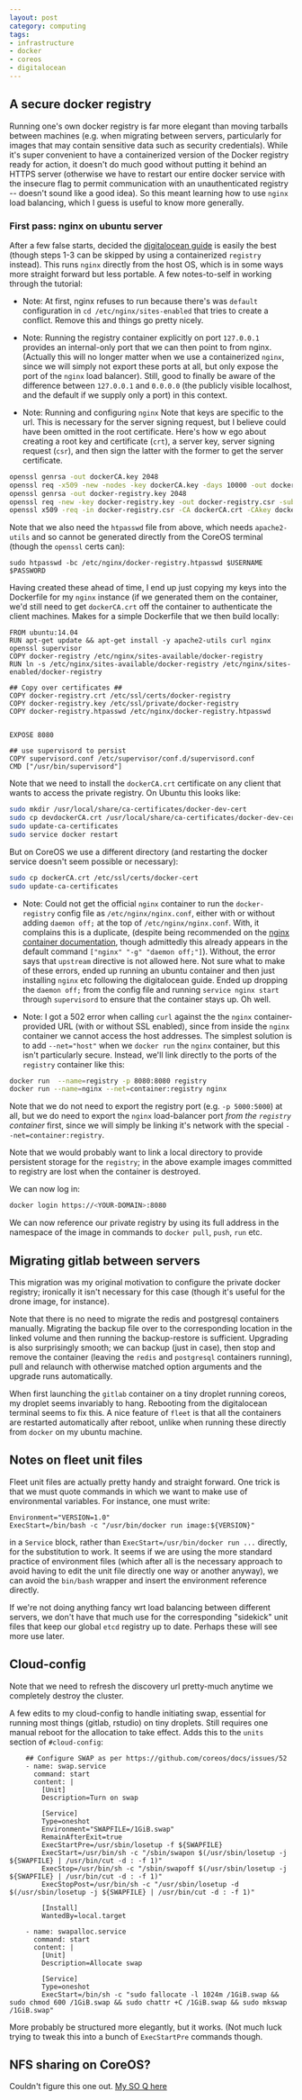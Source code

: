 ```yaml
---
layout: post
category: computing
tags: 
- infrastructure
- docker
- coreos
- digitalocean
---
```



## A secure docker registry ##

Running one's own docker registry is far more elegant than moving tarballs between machines (e.g. when migrating between servers, particularly for images that may contain sensitive data such as security credentials). While it's super convenient to have a containerized version of the Docker registry ready for action, it doesn't do much good without putting it behind an HTTPS server (otherwise we have to restart our entire docker service with the insecure flag to permit communication with an unauthenticated registry -- doesn't sound like a good idea).  So this meant learning how to use `nginx` load balancing, which I guess is useful to know more generally.  

### First pass: nginx on ubuntu server ###

After a few false starts, decided the [digitalocean guide](https://www.digitalocean.com/community/tutorials/how-to-set-up-a-private-docker-registry-on-ubuntu-14-04) is easily the best (though steps 1-3 can be skipped by using a containerized `registry` instead). This runs `nginx` directly from the host OS, which is in some ways more straight forward but less portable. A few notes-to-self in working through the tutorial: 

- Note: At first, nginx refuses to run because there's was `default` configuration in `cd /etc/nginx/sites-enabled` that tries to create a conflict.  Remove this and things go pretty nicely.

- Note: Running the registry container explicitly on port `127.0.0.1` provides an internal-only port that we can then point to from nginx. (Actually this will no longer matter when we use a containerized `nginx`, since we will simply not export these ports at all, but only expose the port of the `nginx` load balancer). Still, good to finally be aware of the difference between `127.0.0.1` and `0.0.0.0` (the publicly visible localhost, and the default if we supply only a port) in this context. 

- Note: Running and configuring `nginx` Note that keys are specific to the url. This is necessary for the server signing request, but I believe could have been omitted in the root certificate. Here's how w ego about creating a root key and certificate (`crt`), a server key, server signing request (`csr`), and then sign the latter with the former to get the server certificate. 

```bash
openssl genrsa -out dockerCA.key 2048
openssl req -x509 -new -nodes -key dockerCA.key -days 10000 -out dockerCA.crt -subj '/C=US/ST=Oregon/L=Portland/CN=coreos.carlboettiger.info'
openssl genrsa -out docker-registry.key 2048
openssl req -new -key docker-registry.key -out docker-registry.csr -subj '/C=US/ST=Oregon/L=Portland/CN=coreos.carlboettiger.info'
openssl x509 -req -in docker-registry.csr -CA dockerCA.crt -CAkey dockerCA.key -CAcreateserial -out docker-registry.crt -days 10000
```
Note that we also need the `htpasswd` file from above, which needs `apache2-utils` and so cannot be generated directly from the CoreOS terminal (though the `openssl` certs can): 

```
sudo htpasswd -bc /etc/nginx/docker-registry.htpasswd $USERNAME $PASSWORD
```

Having created these ahead of time, I end up just copying my keys into the Dockerfile for my `nginx` instance (if we generated them on the container, we'd still need to get `dockerCA.crt` off the container to authenticate the client machines.  Makes for a simple Dockerfile that we then build locally: 


```
FROM ubuntu:14.04
RUN apt-get update && apt-get install -y apache2-utils curl nginx openssl supervisor
COPY docker-registry /etc/nginx/sites-available/docker-registry
RUN ln -s /etc/nginx/sites-available/docker-registry /etc/nginx/sites-enabled/docker-registry

## Copy over certificates ##
COPY docker-registry.crt /etc/ssl/certs/docker-registry 
COPY docker-registry.key /etc/ssl/private/docker-registry 
COPY docker-registry.htpasswd /etc/nginx/docker-registry.htpasswd


EXPOSE 8080

## use supervisord to persist
COPY supervisord.conf /etc/supervisor/conf.d/supervisord.conf
CMD ["/usr/bin/supervisord"]
```


Note that we need to install the `dockerCA.crt` certificate on any client that wants to access the private registry. On Ubuntu this looks like: 

```bash
sudo mkdir /usr/local/share/ca-certificates/docker-dev-cert
sudo cp devdockerCA.crt /usr/local/share/ca-certificates/docker-dev-cert
sudo update-ca-certificates 
sudo service docker restart
```

But on CoreOS we use a different directory (and restarting the docker service doesn't seem possible or necessary):

```bash
sudo cp dockerCA.crt /etc/ssl/certs/docker-cert
sudo update-ca-certificates  
```


- Note: Could not get the official `nginx` container to run the `docker-registry` config file as `/etc/nginx/nginx.conf`, either with or without adding `daemon off;` at the top of `/etc/nginx/nginx.conf`.  With, it complains this is a duplicate, (despite being recommended on the [nginx container documentation](https://registry.hub.docker.com/_/nginx), though admittedly this already appears in the default command `["nginx" "-g" "daemon off;"]`).  Without, the error says that `upstream` directive is not allowed here. Not sure what to make of these errors, ended up running an ubuntu container and then just installing `nginx` etc following the digitalocean guide. Ended up dropping the `daemon off;` from the config file and running `service nginx start` through `supervisord` to ensure that the container stays up.  Oh well.  

- Note: I got a 502 error when calling `curl` against the the `nginx` container-provided URL (with or without SSL enabled), since from inside the `nginx` container we cannot access the host addresses.  The simplest solution is to add `--net="host"` when we `docker run` the `nginx` container, but this isn't particularly secure.  Instead, we'll link directly to the ports of the `registry` container like this:

```bash
docker run  --name=registry -p 8080:8080 registry
docker run --name=nginx --net=container:registry nginx
```

Note that we do not need to export the registry port (e.g. `-p 5000:5000`) at all, but we do need to export the `nginx` load-balancer port _from the `registry` container_ first, since we will simply be linking it's network with the special `--net=container:registry`.

Note that we would probably want to link a local directory to provide persistent storage for the `registry`; in the above example images committed to registry are lost when the container is destroyed. 

We can now log in:

```bash
docker login https://<YOUR-DOMAIN>:8080
```

We can now reference our private registry by using its full address in the namespace of the image in commands to `docker pull`, `push`, `run` etc.  

## Migrating gitlab between servers ##

This migration was my original motivation to configure the private docker registry; ironically it isn't necessary for this case (though it's useful for the drone image, for instance). 

Note that there is no need to migrate the redis and postgresql containers manually.  Migrating the backup file over to the corresponding location in the linked volume and then running the backup-restore is sufficient.  Upgrading is also surprisingly smooth; we can backup (just in case), then stop and remove the container (leaving the `redis` and `postgresql` containers running), pull and relaunch with otherwise matched option arguments and the upgrade runs automatically.

When first launching the `gitlab` container on a tiny droplet running coreos, my droplet seems invariably to hang.  Rebooting from the digitalocean terminal seems to fix this. A nice feature of `fleet` is that all the containers are restarted automatically after reboot, unlike when running these directly from `docker` on my ubuntu machine.

## Notes on fleet unit files ## 

Fleet unit files are actually pretty handy and straight forward.  One trick is that we must quote commands in which we want to make use of environmental variables. For instance, one must write:

```
Environment="VERSION=1.0"
ExecStart=/bin/bash -c "/usr/bin/docker run image:${VERSION}"
```

in a `Service` block, rather than `ExecStart=/usr/bin/docker run ...` directly, for the substitution to work. It seems if we are using the more standard practice of environment files (which after all is the necessary approach to avoid having to edit the unit file directly one way or another anyway), we can avoid the `bin/bash` wrapper and insert the environment reference directly.

If we're not doing anything fancy wrt load balancing between different servers, we don't have that much use for the corresponding "sidekick" unit files that keep our global `etcd` registry up to date. Perhaps these will see more use later.  


## Cloud-config ##

Note that we need to refresh the discovery url pretty-much anytime we completely destroy the cluster.

A few edits to my cloud-config to handle initiating swap, essential for running most things (gitlab, rstudio) on tiny droplets. Still requires one manual reboot for the allocation to take effect. Adds this to the `units` section of `#cloud-config`:

```
    ## Configure SWAP as per https://github.com/coreos/docs/issues/52
    - name: swap.service
      command: start
      content: |
        [Unit]
        Description=Turn on swap

        [Service]
        Type=oneshot
        Environment="SWAPFILE=/1GiB.swap"
        RemainAfterExit=true
        ExecStartPre=/usr/sbin/losetup -f ${SWAPFILE}
        ExecStart=/usr/bin/sh -c "/sbin/swapon $(/usr/sbin/losetup -j ${SWAPFILE} | /usr/bin/cut -d : -f 1)"
        ExecStop=/usr/bin/sh -c "/sbin/swapoff $(/usr/sbin/losetup -j ${SWAPFILE} | /usr/bin/cut -d : -f 1)"
        ExecStopPost=/usr/bin/sh -c "/usr/sbin/losetup -d $(/usr/sbin/losetup -j ${SWAPFILE} | /usr/bin/cut -d : -f 1)"

        [Install]
        WantedBy=local.target

    - name: swapalloc.service
      command: start
      content: |
        [Unit]
        Description=Allocate swap

        [Service]
        Type=oneshot
        ExecStart=/bin/sh -c "sudo fallocate -l 1024m /1GiB.swap && sudo chmod 600 /1GiB.swap && sudo chattr +C /1GiB.swap && sudo mkswap /1GiB.swap"

```

More probably be structured more elegantly, but it works.  (Not much luck trying to tweak this into a bunch of `ExecStartPre` commands though.  


## NFS sharing on CoreOS? ##

Couldn't figure this one out.  [My SO Q here](http://serverfault.com/questions/647014/share-disks-through-nfs-on-a-coreos-cluster)
